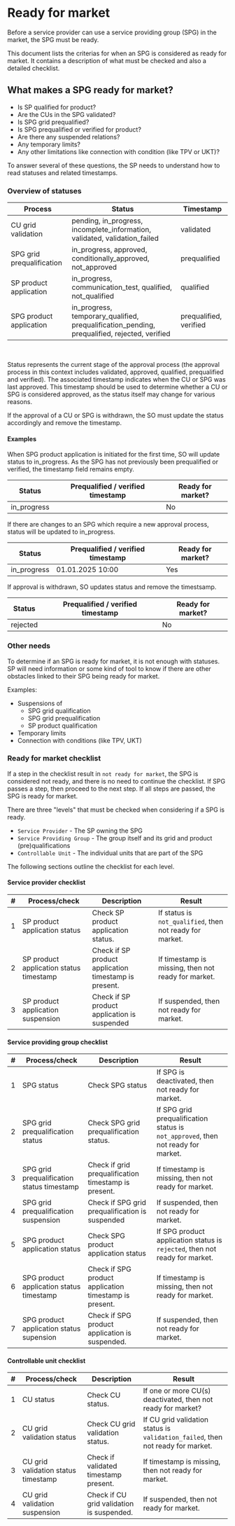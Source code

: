 # Ready for market

Before a service provider can use a service providing group (SPG) in the market,
the SPG must be ready.

This document lists the criterias for when an SPG is considered as ready for
market. It contains a description of what must be checked and also a detailed
checklist.

## What makes a SPG ready for market?

* Is SP qualified for product?
* Are the CUs in the SPG validated?
* Is SPG grid prequalified?
* Is SPG prequalified or verified for product?
* Are there any suspended relations?
* Any temporary limits?
* Any other limitations like connection with condition (like TPV or UKT)?

To answer several of these questions, the SP needs to understand how to read
statuses and related timestamps.

### Overview of statuses

| Process                   | Status                                                                                       | Timestamp              |
|---------------------------|----------------------------------------------------------------------------------------------|------------------------|
| CU grid validation        | pending, in_progress, incomplete_information, validated, validation_failed                   | validated              |
| SPG grid prequalification | in_progress, approved, conditionally_approved, not_approved                                  | prequalified           |
| SP product application    | in_progress, communication_test, qualified, not_qualified                                    | qualified              |
| SPG product application   | in_progress, temporary_qualified, prequalification_pending, prequalified, rejected, verified | prequalified, verified |

<br>

Status represents the current stage of the approval process (the approval
process in this context includes validated, approved, qualified, prequalified
and verified). The associated timestamp indicates when the CU or SPG was last
approved. This timestamp should be used to determine whether a CU or SPG is
considered approved, as the status itself may change for various reasons.

If the approval of a CU or SPG is withdrawn, the SO must update the status
accordingly and remove the timestamp.

#### Examples

When SPG product application is initiated for the first time, SO will update
status to in_progress. As the SPG has not previously been prequalified or
verified, the timestamp field remains empty.

| Status      | Prequalified / verified timestamp | Ready for market? |
|-------------|-----------------------------------|-------------------|
| in_progress |                                   | No                |

If there are changes to an SPG which require a new approval process, status
will be updated to in_progress.

| Status      | Prequalified / verified timestamp | Ready for market? |
|-------------|-----------------------------------|-------------------|
| in_progress | 01.01.2025 10:00                  | Yes               |

If approval is withdrawn, SO updates status and remove the timestsamp.

| Status   | Prequalified / verified timestamp | Ready for market? |
|----------|-----------------------------------|-------------------|
| rejected |                                   | No                |

### Other needs

To determine if an SPG is ready for market, it is not enough with statuses. SP
will need information or some kind of tool to know if there are other obstacles
linked to their SPG being ready for market.

Examples:

* Suspensions of
    * SPG grid qualification
    * SPG grid prequalification
    * SP product qualification
* Temporary limits
* Connection with conditions (like TPV, UKT)

### Ready for market checklist

If a step in the checklist result in `not ready for market`, the SPG is
considered not ready, and there is no need to continue the checklist. If SPG
passes a step, then proceed to the next step. If all steps are passed, the SPG
is ready for market.

There are three "levels" that must be checked when considering if a SPG is ready.

* `Service Provider` - The SP owning the SPG
* `Service Providing Group` - The group itself and its grid and product (pre)qualifications
* `Controllable Unit` - The individual units that are part of the SPG

The following sections outline the checklist for each level.

#### Service provider checklist

| # | Process/check                           | Description                                           | Result                                                   |
|---|-----------------------------------------|-------------------------------------------------------|----------------------------------------------------------|
| 1 | SP product application status           | Check SP product application status.                  | If status is `not_qualified`, then not ready for market. |
| 2 | SP product application status timestamp | Check if SP product application timestamp is present. | If timestamp is missing, then not ready for market.      |
| 3 | SP product application suspension       | Check if SP product application is suspended          | If suspended, then not ready for market.                 |

#### Service providing group checklist

| # | Process/check                              | Description                                            | Result                                                                             |
|---|--------------------------------------------|--------------------------------------------------------|------------------------------------------------------------------------------------|
| 1 | SPG status                                 | Check SPG status                                       | If SPG is deactivated, then not ready for market.                                  |
| 2 | SPG grid prequalification status           | Check SPG grid prequalification status.                | If SPG grid prequalification status is  `not_approved`, then not ready for market. |
| 3 | SPG grid prequalification status timestamp | Check if grid prequalification timestamp is present.   | If timestamp is missing, then not ready for market.                                |
| 4 | SPG grid prequalification suspension       | Check if SPG grid prequalification is suspended        | If suspended, then not ready for market.                                           |
| 5 | SPG product application status             | Check SPG product application status                   | If SPG product application status is `rejected`, then not ready for market.        |
| 6 | SPG product application status timestamp   | Check if SPG product application timestamp is present. | If timestamp is missing, then not ready for market.                                |
| 7 | SPG product application status supension   | Check if SPG product application is suspended.         | If suspended, then not ready for market.                                           |

#### Controllable unit checklist

| # | Process/check                       | Description                               | Result                                                                          |
|---|-------------------------------------|-------------------------------------------|---------------------------------------------------------------------------------|
| 1 | CU status                           | Check CU status.                          | If one or more CU(s) deactivated, then not ready for market?                    |
| 2 | CU grid validation status           | Check CU grid validation status.          | If CU grid validation status is `validation_failed`, then not ready for market. |
| 3 | CU grid validation status timestamp | Check if validated timestamp present.     | If timestamp is missing, then not ready for market.                             |
| 4 | CU grid validation suspension       | Check if CU grid validation is suspended. | If suspended, then not ready for market.                                        |
